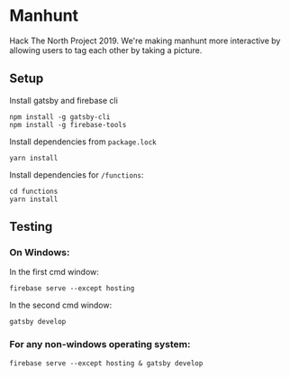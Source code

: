 # Manhunt

Hack The North Project 2019. We're making manhunt more interactive by allowing users to tag each other by taking a picture.

## Setup

Install gatsby and firebase cli
```
npm install -g gatsby-cli
npm install -g firebase-tools
```

Install dependencies from `package.lock`
```
yarn install
```

Install dependencies for `/functions`:
```
cd functions
yarn install
```

## Testing

### On Windows:

In the first cmd window:
```
firebase serve --except hosting
```

In the second cmd window:
```
gatsby develop
```

### For any non-windows operating system:
```
firebase serve --except hosting & gatsby develop
```

